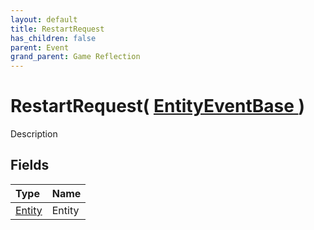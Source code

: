 ```yaml
---
layout: default
title: RestartRequest
has_children: false
parent: Event
grand_parent: Game Reflection
---
```

# RestartRequest( [ EntityEventBase ](/docs/game-reflection/events/entity_event_base) )
Description 

## Fields

| Type | Name |
|:-------------|:--------------|
| [Entity](/docs/game-reflection/classes/entity) | Entity |

